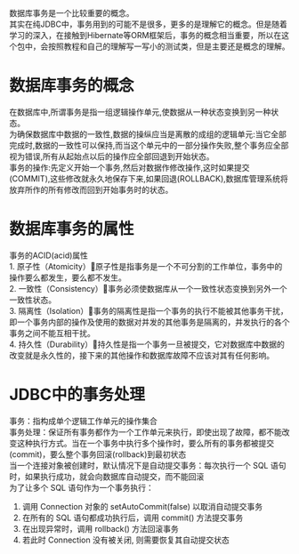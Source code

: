 数据库事务是一个比较重要的概念。  
其实在纯JDBC中，事务用到的可能不是很多，更多的是理解它的概念。但是随着学习的深入，在接触到Hibernate等ORM框架后，事务的概念相当重要，所以在这个包中，会按照教程和自己的理解写一写小的测试类，但是主要还是概念的理解。

# 数据库事务的概念
在数据库中,所谓事务是指一组逻辑操作单元,使数据从一种状态变换到另一种状态。  
为确保数据库中数据的一致性,数据的操纵应当是离散的成组的逻辑单元:当它全部完成时,数据的一致性可以保持,而当这个单元中的一部分操作失败,整个事务应全部视为错误,所有从起始点以后的操作应全部回退到开始状态。  
事务的操作:先定义开始一个事务,然后对数据作修改操作,这时如果提交(COMMIT),这些修改就永久地保存下来,如果回退(ROLLBACK),数据库管理系统将放弃所作的所有修改而回到开始事务时的状态。  
# 数据库事务的属性

事务的ACID(acid)属性  
    1. 原子性（Atomicity）原子性是指事务是一个不可分割的工作单位，事务中的操作要么都发生，要么都不发生。   
    2. 一致性（Consistency）事务必须使数据库从一个一致性状态变换到另外一个一致性状态。  
    3. 隔离性（Isolation）事务的隔离性是指一个事务的执行不能被其他事务干扰，即一个事务内部的操作及使用的数据对并发的其他事务是隔离的，并发执行的各个事务之间不能互相干扰。  
    4. 持久性（Durability）持久性是指一个事务一旦被提交，它对数据库中数据的改变就是永久性的，接下来的其他操作和数据库故障不应该对其有任何影响。  

# JDBC中的事务处理
事务：指构成单个逻辑工作单元的操作集合  
事务处理：保证所有事务都作为一个工作单元来执行，即使出现了故障，都不能改变这种执行方式。当在一个事务中执行多个操作时，要么所有的事务都被提交(commit)，要么整个事务回滚(rollback)到最初状态  
当一个连接对象被创建时，默认情况下是自动提交事务：每次执行一个 SQL 语句时，如果执行成功，就会向数据库自动提交，而不能回滚  
为了让多个 SQL 语句作为一个事务执行：  
1. 调用 Connection 对象的 setAutoCommit(false) 以取消自动提交事务  
2. 在所有的 SQL 语句都成功执行后，调用 commit() 方法提交事务  
3. 在出现异常时，调用 rollback() 方法回滚事务  
4. 若此时 Connection 没有被关闭, 则需要恢复其自动提交状态  

